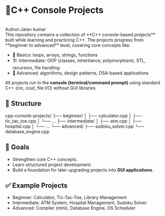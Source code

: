 # 🧩C++ Console Projects
<br>
Author:Jatan kumar
<br>
This repository contains a collection of **C++ console-based projects** built while learning and practicing C++.  
The projects progress from **beginner to advanced** level, covering core concepts like:

- 📘 Basics: loops, arrays, strings, functions  
- 🏗️ Intermediate: OOP (classes, inheritance, polymorphism), STL, recursion, file handling  
- 🚀 Advanced: algorithms, design patterns, DSA-based applications  

All projects run in the **console (terminal/command prompt)** using standard C++ (cin, cout, file I/O) without GUI libraries.  

## 📂 Structure
cpp-console-projects/
├── beginner/
│ ├── calculator.cpp
│ ├── tic_tac_toe.cpp
│ └── ...
├── intermediate/
│ ├── atm.cpp
│ ├── hospital.cpp
│ └── ...
└── advanced/
├── sudoku_solver.cpp
└── database_engine.cpp

## 🎯 Goals
- Strengthen core C++ concepts.  
- Learn structured project development.  
- Build a foundation for later upgrading projects into **GUI applications**.  

## ✅ Example Projects
- Beginner: Calculator, Tic-Tac-Toe, Library Management  
- Intermediate: ATM System, Hospital Management, Sudoku Solver  
- Advanced: Compiler (mini), Database Engine, OS Scheduler  
